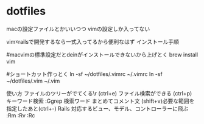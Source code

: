 # dotfiles
macの設定ファイルとかいいつつ
vimの設定しか入ってない

vim☓railsで開発するなら一式入ってるから便利なはず
インストール手順

#macvimの標準設定だとdeinがインストールできないから上げとく
brew install vim

#ショートカット作っとく
ln -sf ~/dotfiles/.vimrc ~/.vimrc
ln -sf ~/dotfiles/.vim ~/.vim

使い方
ファイルのツリーがでてくる\r
(ctrl+e)
ファイル検索ができる
(ctrl+p)
キーワード検索
:Ggrep 検索ワード
まとめてコメント文
(shift+v)必要な範囲を指定したあと(ctrl+-)
Rails
対応するビュー、モデル、コントローラーに飛ぶ
:Rm
:Rv
:Rc
